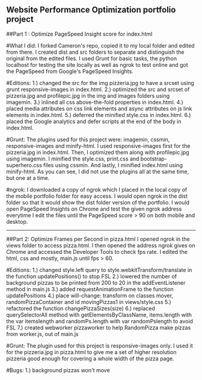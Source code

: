 ## Website Performance Optimization portfolio project

##Part 1 : Optimize PageSpeed Insight score for index.html

#What I did:
I forked Cameron's repo, copied it to my local folder and edited from there. I created dist and src folders to separate and distinguish the original from the edited files. I used Grunt for basic tasks, the python localhost for testing the site locally as well as ngrok to test online and got the PageSpeed from Google's PageSpeed Insights.

#Editions:
1.) changed the src for the img pizzeria.jpg to have a srcset using grunt responsive-images in index.html.
2.) optimized the src and srcset of pizzeria.jpg and profilepic.jpg in the img and images folders using imagemin.
3.) inlined all css above-the-fold properties in index.html.
4.) placed media attributes on css link elements and async attributes on js link elements in index.html.
5.) deferred the minified style.css in index.html.
6.) placed the Google analytics and defer scripts at the end of the body in index.html.

#Grunt:
The plugins used for this project were: imagemin, cssmin, responsive-images and minify-html. I used responsive-images first for the pizzeria.jpg in index.html. Then, I optimized them along with profilepic.jpg using imagemin. I minified the style.css, print.css and bootstrap-superhero.css files using cssmin. And lastly, I minified index.html using minify-html. As you can see, I did not use the plugins all at the same time, but one at a time.

#ngrok:
I downloaded a copy of ngrok which I placed in the local copy of the mobile portfolio folder for easy access. I would open ngrok in the dist folder so that it would show the dist folder version of the portfolio. I would open PageSpeed Insights on Chrome and test the given ngrok address everytime I edit the files until the PageSpeed score > 90 on both mobile and desktop.

***********

##Part 2: Optimize Frames per Second in pizza.html
I opened ngrok in the views folder to access pizza.html. I then opened the address ngrok gives on Chrome and accessed the Developer Tools to check fps rate. I edited the html, css and mostly, main.js until fps > 60.

#Editions:
1.) changed style.left query to style.webkitTransform/translate  in the function updatePositions() to stop FSL
2.) lowered the number of background pizzas to be printed from 200 to 20 in the addEventListener method in main.js
3.) added requestAnimationFrame to the function updatePositions
4.) place will-change: transform on classes mover, randomPizzaContainer and id movingPizzas1 in views/style.css
5.) refactored the function changePizzaSizes(size)
6.) replaced querySelectorAll method with getElementsByClassName,  items.length with the var itemslength and randomPs.length with var randomPslength to avoid FSL
7.) created webworker pizzaworker to help RandomPizza make pizzas from worker.js, out of main.js

#Grunt:
The plugin used for this project is responsive-images only. I used it for the pizzeria.jpg in pizza.html to give me a set of higher resolution pizzeria good enough for covering a whole width of the pizza page.

#Bugs:
1.) background pizzas won't move